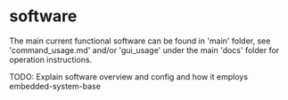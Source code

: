 # software

The main current functional software can be found in 'main' folder, see 'command_usage.md' and/or 'gui_usage' under the main 'docs' folder for operation instructions.

TODO: Explain software overview and config and how it employs embedded-system-base